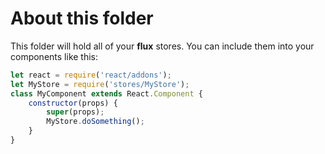 # About this folder
This folder will hold all of your **flux** stores.
You can include them into your components like this:

```javascript
let react = require('react/addons');
let MyStore = require('stores/MyStore');
class MyComponent extends React.Component {
    constructor(props) {
        super(props);
        MyStore.doSomething();
    }
}
```
